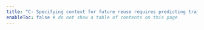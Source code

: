 ```yaml
---
title: "C- Specifying context for future reuse requires predicting trajectories of future reuse"
enableToc: false # do not show a table of contents on this page
---
```


